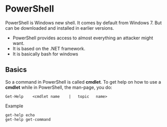 # PowerShell

PowerShell is Windows new shell. It comes by default from Windows 7. But can be downloaded and installed in earlier versions.


- PowerShell provides access to almost everything an attacker might want.
- It is based on the .NET framework.
- It is basically bash for windows


## Basics

So a command in PowerShell is called **cmdlet**. To get help on how to use a **cmdlet** while in PowerShell, the man-page, you do:

```
Get-Help	<cmdlet	name	|	topic	name>	
```

Example
```
get-help echo
get-help get-command
```


